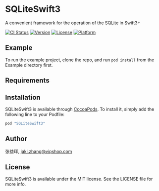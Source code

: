 
# SQLiteSwift3
A convenient framework for the operation of the SQLite in Swift3+

[![CI Status](http://img.shields.io/travis/张益珲/SQLiteSwift3.svg?style=flat)](https://travis-ci.org/张益珲/SQLiteSwift3)
[![Version](https://img.shields.io/cocoapods/v/SQLiteSwift3.svg?style=flat)](http://cocoapods.org/pods/SQLiteSwift3)
[![License](https://img.shields.io/cocoapods/l/SQLiteSwift3.svg?style=flat)](http://cocoapods.org/pods/SQLiteSwift3)
[![Platform](https://img.shields.io/cocoapods/p/SQLiteSwift3.svg?style=flat)](http://cocoapods.org/pods/SQLiteSwift3)

## Example

To run the example project, clone the repo, and run `pod install` from the Example directory first.

## Requirements

## Installation

SQLiteSwift3 is available through [CocoaPods](http://cocoapods.org). To install
it, simply add the following line to your Podfile:

```ruby
pod "SQLiteSwift3"
```

## Author

张益珲, jaki.zhang@vipshop.com

## License

SQLiteSwift3 is available under the MIT license. See the LICENSE file for more info.
